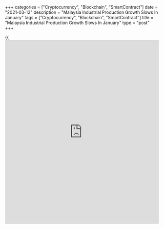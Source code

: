 +++
categories = ["Cryptocurrency", "Blockchain", "SmartContract"]
date = "2021-03-12"
description = "Malaysia Industrial Production Growth Slows In January"
tags = ["Cryptocurrency", "Blockchain", "SmartContract"]
title = "Malaysia Industrial Production Growth Slows In January"
type = "post"
+++

{{<iframe id="large-banner" src="https://www.bounty.group/#slide=8.0" width="100%" height="600" scrolling="no" style="border: 0px solid rgb(216, 221, 230); border-radius: 3px;">}}

Malaysia's industrial production rose at a softer pace in January, data
from the Department of Statistics showed on Friday.

Industrial production rose 1.2 percent year-on-year in January, after a
1.7 percent increase in December. Economists had expected a 0.7 percent
rise.

The growth in production was mainly driven by a rise in production of
manufacturing industry.

Manufacturing output gained 3.5 percent yearly in January, after a 4.1
percent increase in the previous month.

Among other sectors, the mining and quarrying output decreased 4.5
percent and electricity output fell 4.6 percent.

On a monthly basis, industrial production rose 0.1 percent in January.

For comments and feedback [contact](https://www.playgroundfx.com/contact/): editorial@rtt[news](https://www.letsplayfx.com/blog/forex-news-website/).com

[Economic News][1]

 **What parts of the world are seeing the best (and worst) economic
performances lately? Click[here][2] to check out our [Econ Scorecard][2]
and find out! See up-to-the-moment [ranking](https://www.playgroundfx.com/blog/crypto-exchange-ranking/)s for the best and worst
performers in [GDP][3], [unemployment rate][4], [inflation][5] and much
more.**

   1. www.rtt[news](https://www.letsplayfx.com/blog/forex-news-website/).com/Content/EconomicNews.aspx
   2. www.rtt[news](https://www.letsplayfx.com/blog/forex-news-website/).com/economic-scorecard/world-rank/PPI/highest-performance.aspx
   3. www.rtt[news](https://www.letsplayfx.com/blog/forex-news-website/).com/economic-scorecard/world-rank/GDP/highest-performance.aspx
   4. www.rtt[news](https://www.letsplayfx.com/blog/forex-news-website/).com/economic-scorecard/world-rank/unemployment-rate/lowest-performance.aspx
   5. www.rtt[news](https://www.letsplayfx.com/blog/forex-news-website/).com/economic-scorecard/world-rank/CPI/highest-performance.aspx
